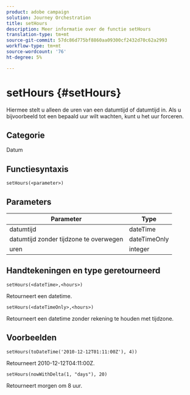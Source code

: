 ```yaml
---
product: adobe campaign
solution: Journey Orchestration
title: setHours
description: Meer informatie over de functie setHours
translation-type: tm+mt
source-git-commit: 57dc86d775bf8860aa09300cf2432d70c62a2993
workflow-type: tm+mt
source-wordcount: '76'
ht-degree: 5%

---
```



# setHours {#setHours}

Hiermee stelt u alleen de uren van een datumtijd of datumtijd in. Als u bijvoorbeeld tot een bepaald uur wilt wachten, kunt u het uur forceren.

## Categorie

Datum

## Functiesyntaxis

`setHours(<parameter>)`

## Parameters

| Parameter | Type |
|--- |--- |
| datumtijd | dateTime |
| datumtijd zonder tijdzone te overwegen | dateTimeOnly |
| uren | integer |

## Handtekeningen en type geretourneerd

`setHours(<dateTime>,<hours>)`

Retourneert een datetime.

`setHours(<dateTimeOnly>,<hours>)`

Retourneert een datetime zonder rekening te houden met tijdzone.

## Voorbeelden

`setHours(toDateTime('2010-12-12T01:11:00Z'), 4))`

Retourneert 2010-12-12T04:11:00Z.

`setHours(nowWithDelta(1, "days"), 20)`

Retourneert morgen om 8 uur.
